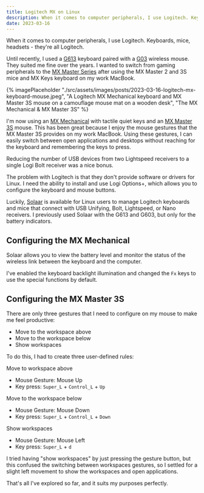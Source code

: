 ```yaml
---
title: Logitech MX on Linux
description: When it comes to computer peripherals, I use Logitech. Keyboards, mice, headsets - they’re all Logitech. But how do you take advantage of them when Logitech doesn't provide Linux drivers or software?
date: 2023-03-16
---
```


When it comes to computer peripherals, I use Logitech. Keyboards, mice, headsets - they're all Logitech.

Until recently, I used a [G613](https://www.logitechg.com/en-us/products/gaming-keyboards/g613-wireless-mechanical-gaming-keyboard.920-008386.html) keyboard paired with a [G03](https://support.logi.com/hc/en-nz/articles/360025266514--Product-Gallery-G603-LIGHTSPEED-Wireless-Gaming-Mouse) wireless mouse. They suited me fine over the years. I wanted to switch from gaming peripherals to the [MX Master Series](https://www.logitech.com/en-us/mx/master-series.html) after using the MX Master 2 and 3S mice and MX Keys keyboard on my work MacBook.

{% imagePlaceholder "./src/assets/images/posts/2023-03-16-logitech-mx-keyboard-mouse.jpeg", "A Logitech MX Mechanical keyboard and MX Master 3S mouse on a camouflage mouse mat on a wooden desk", "The MX Mechanical & MX Master 3S" %}

I'm now using an [MX Mechanical](https://www.logitech.com/en-us/products/keyboards/mx-mechanical.html) with tactile quiet keys and an [MX Master 3S](https://www.logitech.com/en-us/products/mice/mx-master-3s.910-006556.html) mouse. This has been great because I enjoy the mouse gestures that the MX Master 3S provides on my work MacBook. Using these gestures, I can easily switch between open applications and desktops without reaching for the keyboard and remembering the keys to press.

Reducing the number of USB devices from two Lightspeed receivers to a single Logi Bolt receiver was a nice bonus.

The problem with Logitech is that they don't provide software or drivers for Linux. I need the ability to install and use Logi Options+, which allows you to configure the keyboard and mouse buttons.

Luckily, [Solaar](https://pwr-solaar.github.io/Solaar/) is available for Linux users to manage Logitech keyboards and mice that connect with USB Unifying, Bolt, Lightspeed, or Nano receivers. I previously used Solaar with the G613 and G603, but only for the battery indicators.

## Configuring the MX Mechanical

Solaar allows you to view the battery level and monitor the status of the wireless link between the keyboard and the computer.

I've enabled the keyboard backlight illumination and changed the `Fx` keys to use the special functions by default.

## Configuring the MX Master 3S

There are only three gestures that I need to configure on my mouse to make me feel productive:

- Move to the workspace above
- Move to the workspace below
- Show workspaces

To do this, I had to create three user-defined rules:

Move to workspace above

- Mouse Gesture: Mouse Up
- Key press: `Super_L` + `Control_L` + `Up`

Move to the workspace below

- Mouse Gesture: Mouse Down
- Key press: `Super_L` + `Control_L` + `Down`

Show workspaces

- Mouse Gesture: Mouse Left
- Key press: `Super_L` + `d`

I tried having "show workspaces" by just pressing the gesture button, but this confused the switching between workspaces gestures, so I settled for a slight left movement to show the workspaces and open applications.

That's all I've explored so far, and it suits my purposes perfectly.
